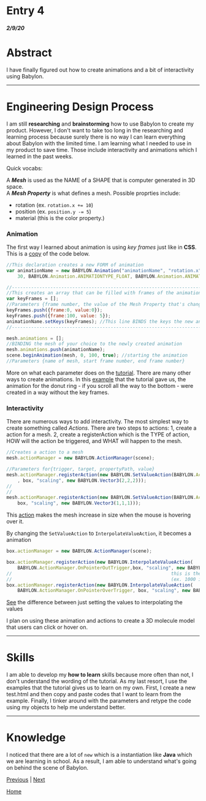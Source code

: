 # Entry 4
##### 2/9/20

# Abstract
I have finally figured out how to create animations and a bit of interactivity using Babylon.

---
# Engineering Design Process
I am still **researching** and **brainstorming** how to use Babylon to create my product. However, I don't want to take too long in the researching
and learning process because surely there is no way I can learn everything about Babylon with the limited time. I am learning what
I needed to use in my product to save time. Those include interactivity and animations which I learned in the past weeks.


Quick vocabs:

A ***Mesh*** is used as the NAME of a SHAPE that is computer generated in 3D space.<br>
A ***Mesh Property*** is what defines a mesh. Possible proprties include:
* rotation (ex. `rotation.x += 10`)
* position (ex. `position.y -= 5`)
* material (this is the color property.)


### Animation

The first way I learned about animation is using *key frames* just like in **CSS**.
This is a [copy](https://jsbin.com/femiciwicu/edit?html,css,js,output) of the code below.

```javascript
//This declaration creates a new FORM of animation
var animationName = new BABYLON.Animation("animationName", "rotation.x",
    30, BABYLON.Animation.ANIMATIONTYPE_FLOAT, BABYLON.Animation.ANIMATIONLOOPMODE_CYCLE);

//------------------------------------------------------------------------------------
//This creates an array that can be filled with frames of the animation just like CSS
var keyFrames = [];
//Parameters {frame number, the value of the Mesh Property that's changing}
keyFrames.push({frame:0, value:0});
keyFrames.push({frame:100, value: 5});
animationName.setKeys(keyFrames); //This line BINDS the keys the new animation created
//------------------------------------------------------------------------------------

mesh.animations = [];
//BINDING the mesh of your choice to the newly created animation
mesh.animations.push(animationName);
scene.beginAnimation(mesh, 0, 100, true); //starting the animation
//Parameters {name of mesh, start frame number, end frame number}
```

More on what each parameter does on the [tutorial](https://doc.babylonjs.com/babylon101/animations). There are many other ways to
create animations. In this [example](https://www.babylonjs-playground.com/#J19GYK#0) that the tutorial gave us, the animation for the
donut ring - if you scroll all the way to the bottom - were created in a way without the key frames.


### Interactivity
There are numerous ways to add interactivity. The most simplest way to create something called *Actions*. There are two steps
to actions: 1, create a action for a mesh. 2, create a registerAction which is the TYPE of action, HOW will the action be
triggered, and WHAT will happen to the mesh.
```javascript
//Creates a action to a mesh
mesh.actionManager = new BABYLON.ActionManager(scene);

//Parameters for{trigger, target, propertyPath, value}
mesh.actionManager.registerAction(new BABYLON.SetValueAction(BABYLON.ActionManager.OnPointerOverTrigger
    , box, "scaling", new BABYLON.Vector3(2,2,2)));
//                                                                                  ^over the mesh
//                                                                                  v not over the mesh
mesh.actionManager.registerAction(new BABYLON.SetValueAction(BABYLON.ActionManager.OnPointerOutTrigger,
    box, "scaling", new BABYLON.Vector3(1,1,1)));
```
This [action](https://jsbin.com/xenicesoci/edit?html,css,js,output) makes the mesh increase in size when the mouse is hovering over it.

By changing the `SetValueAction` to `InterpolateValueAction`, it becomes a animation

```javascript
box.actionManager = new BABYLON.ActionManager(scene);

box.actionManager.registerAction(new BABYLON.InterpolateValueAction(
    BABYLON.ActionManager.OnPointerOutTrigger,box, "scaling", new BABYLON.Vector3(1, 1, 1),500));
//                                                          this is the animation duration^
//                                                          (ex. 1000 is 1 second)
box.actionManager.registerAction(new BABYLON.InterpolateValueAction(
    BABYLON.ActionManager.OnPointerOverTrigger, box, "scaling", new BABYLON.Vector3(2, 2, 2),500));
```
[See](https://jsbin.com/dumavefuma/edit?html,css,js,output) the difference between just setting the values to interpolating the values

I plan on using these animation and actions to create a 3D molecule model that users can click or hover on.

---
# Skills
I am able to develop my **how to learn** skills because more often than not, I don't understand the wording of the tutorial.
As my last resort, I use the examples that the tutorial gives us to learn on my own. First, I create a new test.html and then
copy and paste codes that I want to learn from the example. Finally, I tinker around with the parameters and retype the code using my
objects to help me understand better.

---
# Knowledge
I noticed that there are a lot of `new` which is a instantiation like **Java** which we are learning in school. As a result,
I am able to understand what's going on behind the scene of Babylon.

[Previous](entry03.md) | [Next](entry05.md)

[Home](../README.md)